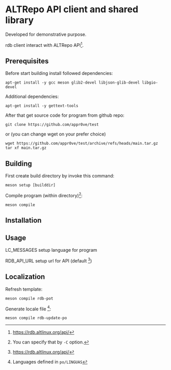 # ALTRepo API client and shared library

Developed for demonstrative purpose.

rdb client interact with ALTRepo API[^1].

## Prerequisites

Before start building install followed dependencies:
```
apt-get install -y gcc meson glib2-devel libjson-glib-devel libgio-devel
```

Additional dependencies:
```
apt-get install -y gettext-tools
```

After that get source code for program from github repo:
```
git clone https://github.com/appr0ve/test
```
or (you can change wget on your prefer choice)
```
wget https://github.com/appr0ve/test/archive/refs/heads/main.tar.gz
tar xf main.tar.gz
```

## Building

First create build directory by invoke this command:
```
meson setup [builddir]
```

Compile program (within directory)[^2]:
```
meson compile
```

## Installation


## Usage

LC_MESSAGES setup language for program

RDB_API_URL setup url for API (default [^1])

## Localization

Refresh template:
```
meson compile rdb-pot
```

Generate locale file [^3]:
```
meson compile rdb-update-po
```

[^1]: https://rdb.altlinux.org/api/
[^2]: You can specify that by `-C` option.
[^3]: Languages defined in `po/LINGUAS`

